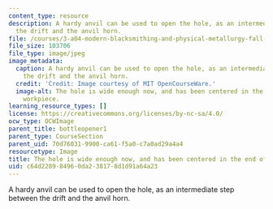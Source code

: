 ```yaml
---
content_type: resource
description: A hardy anvil can be used to open the hole, as an intermediate step between
  the drift and the anvil horn.
file: /courses/3-a04-modern-blacksmithing-and-physical-metallurgy-fall-2008/c64d228984960da238178d1d91a64a23_062.jpg
file_size: 103706
file_type: image/jpeg
image_metadata:
  caption: A hardy anvil can be used to open the hole, as an intermediate step between
    the drift and the anvil horn.
  credit: 'Credit: Image courtesy of MIT OpenCourseWare.'
  image-alt: The hole is wide enough now, and has been centered in the end of the
    workpiece.
learning_resource_types: []
license: https://creativecommons.org/licenses/by-nc-sa/4.0/
ocw_type: OCWImage
parent_title: bottleopener1
parent_type: CourseSection
parent_uid: 70d76031-9900-ca61-f5a0-c7a0ad29a4a4
resourcetype: Image
title: The hole is wide enough now, and has been centered in the end of the workpiece
uid: c64d2289-8496-0da2-3817-8d1d91a64a23
---
```

A hardy anvil can be used to open the hole, as an intermediate step between the drift and the anvil horn.